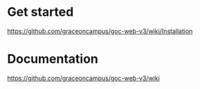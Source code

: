 # Get started
https://github.com/graceoncampus/goc-web-v3/wiki/Installation

# Documentation
https://github.com/graceoncampus/goc-web-v3/wiki
